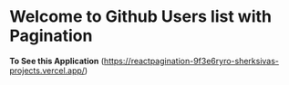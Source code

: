 # Welcome to Github Users list with Pagination

**To See this Application**
(https://reactpagination-9f3e6ryro-sherksivas-projects.vercel.app/)
